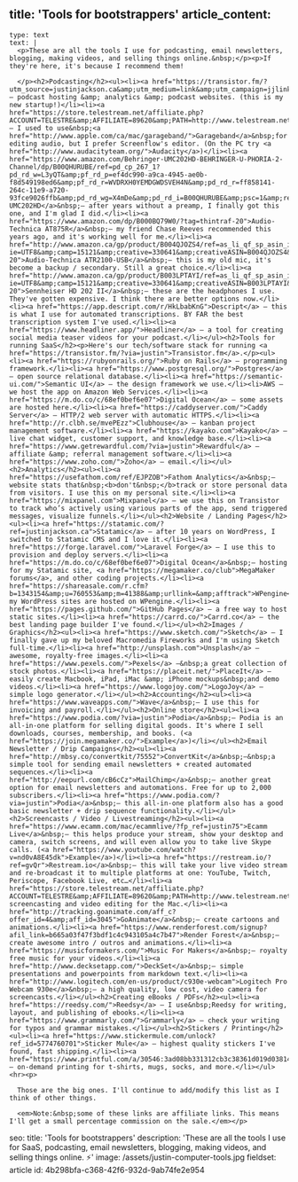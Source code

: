 title: 'Tools for bootstrappers'
article_content:
  -
    type: text
    text: |
      <p>These are all the tools I use for podcasting, email newsletters, blogging, making videos, and selling things online.&nbsp;</p><p>If they're here, it's because I recommend them!
      
      </p><h2>Podcasting</h2><ul><li><a href="https://transistor.fm/?utm_source=justinjackson.ca&amp;utm_medium=link&amp;utm_campaign=jjlinks">Transistor.fm</a> – podcast hosting &amp; analytics &amp; podcast websites. (this is my new startup!)</li><li><a href="https://store.telestream.net/affiliate.php?ACCOUNT=TELESTRE&amp;AFFILIATE=89620&amp;PATH=http://www.telestream.net/screenflow/">Screenflow</a> – I used to use&nbsp;<a href="http://www.apple.com/ca/mac/garageband/">Garageband</a>&nbsp;for editing audio, but I prefer Screenflow's editor. (On the PC try <a href="http://www.audacityteam.org/">Audacity</a>)</li><li><a href="https://www.amazon.com/Behringer-UMC202HD-BEHRINGER-U-PHORIA-2-Channel/dp/B00QHURUBE/ref=pd_cp_267_1?pd_rd_w=L3yQT&amp;pf_rd_p=ef4dc990-a9ca-4945-ae0b-f8d549198ed6&amp;pf_rd_r=WVDRXH0YEMDGWDSVEH4N&amp;pd_rd_r=ff858141-264c-11e9-a720-93fce9026ffb&amp;pd_rd_wg=X4mDe&amp;pd_rd_i=B00QHURUBE&amp;psc=1&amp;refRID=WVDRXH0YEMDGWDSVEH4N">Behringer UMC202HD</a>&nbsp;– after years without a preamp, I finally got this one, and I'm glad I did.</li><li><a href="https://www.amazon.com/dp/B000BQ79W0/?tag=thintraf-20">Audio-Technica AT875R</a>&nbsp;– my friend Chase Reeves recommended this years ago, and it's working well for me.</li><li><a href="http://www.amazon.ca/gp/product/B004QJOZS4/ref=as_li_qf_sp_asin_il_tl?ie=UTF8&amp;camp=15121&amp;creative=330641&amp;creativeASIN=B004QJOZS4&amp;linkCode=as2&amp;tag=justjackblog-20">Audio-Technica ATR2100-USB</a>&nbsp;– this is my old mic, it's become a backup / secondary. Still a great choice.</li><li><a href="http://www.amazon.ca/gp/product/B003LPTAYI/ref=as_li_qf_sp_asin_il_tl?ie=UTF8&amp;camp=15121&amp;creative=330641&amp;creativeASIN=B003LPTAYI&amp;linkCode=as2&amp;tag=justjackblog-20">Sennheiser HD 202 II</a>&nbsp;– these are the headphones I use. They've gotten expensive. I think there are better options now.</li><li><a href="https://app.descript.com/r/HkLbabKnG">Descript</a> – this is what I use for automated transcriptions. BY FAR the best transcription system I've used.</li><li><a href="https://www.headliner.app/">Headliner</a> – a tool for creating social media teaser videos for your podcast.</li></ul><h2>Tools for running SaaS</h2><p>Here's our tech/software stack for running <a href="https://transistor.fm/?via=justin">Transistor.fm</a>.</p><ul><li><a href="https://rubyonrails.org/">Ruby on Rails</a> – programming framework.</li><li><a href="https://www.postgresql.org/">Postgres</a> – open source relational database.</li><li><a href="https://semantic-ui.com/">Semantic UI</a> – the design framework we use.</li><li>AWS – we host the app on Amazon Web Services.</li><li><a href="https://m.do.co/c/68ef0bef6e07">Digital Ocean</a> – some assets are hosted here.</li><li><a href="https://caddyserver.com/">Caddy Server</a> – HTTP/2 web server with automatic HTTPS.</li><li><a href="http://r.clbh.se/mvePEzz">Clubhouse</a> – kanban project management software.</li><li><a href="https://kayako.com">Kayako</a> – live chat widget, customer support, and knowledge base.</li><li><a href="https://www.getrewardful.com/?via=justin">Rewardful</a> – affiliate &amp; referral management software.</li><li><a href="https://www.zoho.com/">Zoho</a> – email.</li></ul><h2>Analytics</h2><ul><li><a href="https://usefathom.com/ref/EJPZOB">Fathom Analytics</a>&nbsp;– website stats that&nbsp;<b>don't&nbsp;</b>track or store personal data from visitors. I use this on my personal site.</li><li><a href="https://mixpanel.com">Mixpanel</a> – we use this on Transistor to track who’s actively using various parts of the app, send triggered messages, visualize funnels.</li></ul><h2>Website / Landing Pages</h2><ul><li><a href="https://statamic.com/?ref=justinjackson.ca">Statamic</a> – after 10 years on WordPress, I switched to Statamic CMS and I love it.</li><li><a href="https://forge.laravel.com/">Laravel Forge</a> – I use this to provision and deploy servers.</li><li><a href="https://m.do.co/c/68ef0bef6e07">Digital Ocean</a>&nbsp;– hosting for my Statamic site, <a href="https://megamaker.co/club">MegaMaker forums</a>, and other coding projects.</li><li><a href="https://shareasale.com/r.cfm?b=1343154&amp;u=760553&amp;m=41388&amp;urllink=&amp;afftrack">WPengine</a>&nbsp;– my WordPress sites are hosted on WPengine.</li><li><a href="https://pages.github.com/">GitHub Pages</a> – a free way to host static sites.</li><li><a href="https://carrd.co/">Carrd.co</a> – the best landing page builder I've found.</li></ul><h2>Images / Graphics</h2><ul><li><a href="https://www.sketch.com/">Sketch</a> – I finally gave up my beloved Macromedia Fireworks and I'm using Sketch full-time.</li><li><a href="http://unsplash.com">Unsplash</a> – awesome, royalty-free images.</li><li><a href="https://www.pexels.com/">Pexels</a> –&nbsp;a great collection of stock photos.</li><li><a href="https://placeit.net/">PlaceIt</a> – easily create Macbook, iPad, iMac &amp; iPhone mockups&nbsp;and demo videos.</li><li><a href="https://www.logojoy.com/">LogoJoy</a> – simple logo generator.</li></ul><h2>Accounting</h2><ul><li><a href="https://www.waveapps.com/">Wave</a>&nbsp;– I use this for invoicing and payroll.</li></ul><h2>Online store</h2><ul><li><a href="https://www.podia.com/?via=justin">Podia</a>&nbsp;– Podia is an all-in-one platform for selling digital goods. It's where I sell downloads, courses, membership, and books. (<a href="https://join.megamaker.co/">Example</a>)</li></ul><h2>Email Newsletter / Drip Campaigns</h2><ul><li><a href="http://mbsy.co/convertkit/75552">ConvertKit</a>&nbsp;–&nbsp;a simple tool for sending email newsletters + created automated sequences.</li><li><a href="http://eepurl.com/cB6cCz">MailChimp</a>&nbsp;– another great option for email newsletters and automations. Free for up to 2,000 subscribers.</li><li><a href="https://www.podia.com/?via=justin">Podia</a>&nbsp;– this all-in-one platform also has a good basic newsletter + drip sequence functionality.</li></ul><h2>Screencasts / Video / Livestreaming</h2><ul><li><a href="https://www.ecamm.com/mac/ecammlive/?fp_ref=justin75">Ecamm Live</a>&nbsp;– this helps produce your stream, show your desktop and camera, switch screens, and will even allow you to take live Skype calls. (<a href="https://www.youtube.com/watch?v=nd0vA8E45dk">Example</a>)</li><li><a href="https://restream.io/?ref=gvQr">Restream.io</a>&nbsp;– this will take your live video stream and re-broadcast it to multiple platforms at one: YouTube, Twitch, Periscope, Facebook Live, etc…</li><li><a href="https://store.telestream.net/affiliate.php?ACCOUNT=TELESTRE&amp;AFFILIATE=89620&amp;PATH=http://www.telestream.net/screenflow/">ScreenFlow</a>&nbsp;– screencasting and video editing for the Mac.</li><li><a href="http://tracking.goanimate.com/aff_c?offer_id=4&amp;aff_id=3045">GoAnimate</a>&nbsp;– create cartoons and animations.</li><li><a href="https://www.renderforest.com/signup?afil_link=b665a03f47f3bdf1c4c943105a4c7b47">Render Forest</a>&nbsp;– create awesome intro / outros and animations.</li><li><a href="https://musicformakers.com/">Music For Makers</a>&nbsp;– royalty free music for your videos.</li><li><a href="http://www.decksetapp.com/">DeckSet</a>&nbsp;– simple presentations and powerpoints from markdown text.</li><li><a href="http://www.logitech.com/en-us/product/c930e-webcam">Logitech Pro Webcam 930e</a>&nbsp;– a high quality, low cost, video camera for screencasts.</li></ul><h2>Creating eBooks / PDFs</h2><ul><li><a href="https://reedsy.com/">Reedsy</a> – I use&nbsp;Reedsy for writing, layout, and publishing of ebooks.</li><li><a href="https://www.grammarly.com/">Grammarly</a> – check your writing for typos and grammar mistakes.</li></ul><h2>Stickers / Printing</h2><ul><li><a href="https://www.stickermule.com/unlock?ref_id=5774760701">Sticker Mule</a> – highest quality stickers I've found, fast shipping.</li><li><a href="https://www.printful.com/a/30546:3ad08bb331312cb3c38361d019d03814">Printful</a> – on-demand printing for t-shirts, mugs, socks, and more.</li></ul><hr><p>
      
      Those are the big ones. I'll continue to add/modify this list as I think of other things.
      
      <em>Note:&nbsp;some of these links are affiliate links. This means I'll get a small percentage commission on the sale.</em></p>
seo:
  title: 'Tools for bootstrappers'
  description: 'These are all the tools I use for SaaS, podcasting, email newsletters, blogging, making videos, and selling things online. ⚡️'
  image: /assets/justin-computer-tools.jpg
fieldset: article
id: 4b298bfa-c368-42f6-932d-9ab74fe2e954
